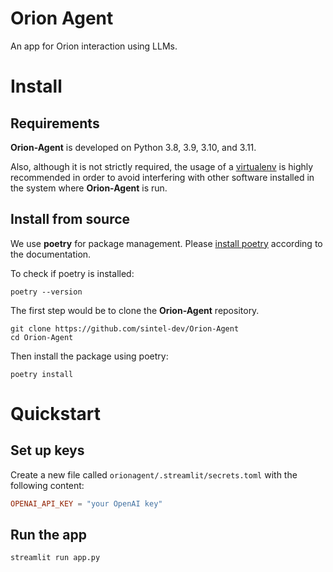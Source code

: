 # Orion Agent

An app for Orion interaction using LLMs.

# Install

## Requirements
**Orion-Agent** is developed on Python 3.8, 3.9, 3.10, and 3.11.

Also, although it is not strictly required, the usage of a [virtualenv](https://virtualenv.pypa.io/en/latest/) is highly recommended in order to avoid interfering with other software installed in the system where **Orion-Agent** is run.

## Install from source
We use **poetry** for package management. Please [install poetry](https://python-poetry.org/docs/#installation) according to the documentation.

To check if poetry is installed:
```
poetry --version
```
The first step would be to clone the **Orion-Agent** repository. 
```
git clone https://github.com/sintel-dev/Orion-Agent
cd Orion-Agent
```

Then install the package using poetry:
```
poetry install
```

# Quickstart

## Set up keys

Create a new file called `orionagent/.streamlit/secrets.toml` with the following content:

```toml
OPENAI_API_KEY = "your OpenAI key"
```

## Run the app

```bash
streamlit run app.py
```